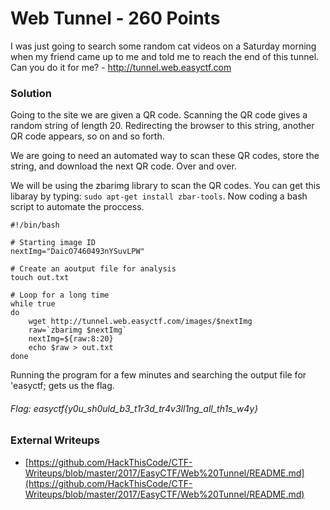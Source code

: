 # Web Tunnel - 260  Points

I was just going to search some random cat videos on a Saturday morning when my friend came up to me and told me to reach the end of this tunnel. Can you do it for me? - http://tunnel.web.easyctf.com

### Solution

Going to the site we are given a QR code. Scanning the QR code gives a random string of length 20. Redirecting the browser to this string, another QR code appears, so on and so forth.

We are going to need an automated way to scan these QR codes, store the string, and download the next QR code. Over and over.

We will be using the zbarimg library to scan the QR codes. You can get this libaray by typing: ```sudo apt-get install zbar-tools```. Now coding a bash script to automate the proccess.

```shell
#!/bin/bash

# Starting image ID
nextImg="DaicO7460493nYSuvLPW"

# Create an aoutput file for analysis
touch out.txt

# Loop for a long time
while true
do
	wget http://tunnel.web.easyctf.com/images/$nextImg
	raw=`zbarimg $nextImg`
	nextImg=${raw:8:20}
    echo $raw > out.txt
done
```
Running the program for a few minutes and searching the output file for 'easyctf; gets us the flag.


###### Flag: easyctf{y0u_sh0uld_b3_t1r3d_tr4v3ll1ng_all_th1s_w4y}

### External Writeups

* [https://github.com/HackThisCode/CTF-Writeups/blob/master/2017/EasyCTF/Web%20Tunnel/README.md](https://github.com/HackThisCode/CTF-Writeups/blob/master/2017/EasyCTF/Web%20Tunnel/README.md)
